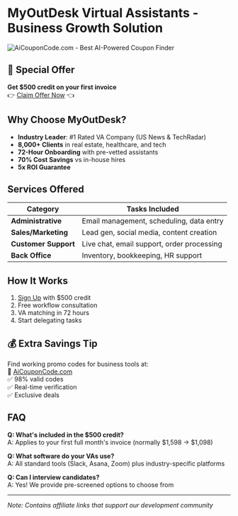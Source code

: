 # MyOutDesk Virtual Assistants - Business Growth Solution

![AiCouponCode.com - Best AI-Powered Coupon Finder](https://aicouponcode.com/wp-content/uploads/2025/04/thumbnail-04777bff-e962-4d93-ad65-d1d6feb261af.jpg)

## 🚀 Special Offer
**Get $500 credit on your first invoice**  
👉 [Claim Offer Now](https://myoutdesk.pxf.io/nX2mra) 👈

## Why Choose MyOutDesk?
- **Industry Leader**: #1 Rated VA Company (US News & TechRadar)
- **8,000+ Clients** in real estate, healthcare, and tech
- **72-Hour Onboarding** with pre-vetted assistants
- **70% Cost Savings** vs in-house hires
- **5x ROI Guarantee**

## Services Offered
| Category          | Tasks Included |
|-------------------|----------------|
| **Administrative** | Email management, scheduling, data entry |
| **Sales/Marketing** | Lead gen, social media, content creation |
| **Customer Support** | Live chat, email support, order processing |
| **Back Office** | Inventory, bookkeeping, HR support |

## How It Works
1. [Sign Up](https://myoutdesk.pxf.io/nX2mra) with $500 credit
2. Free workflow consultation
3. VA matching in 72 hours
4. Start delegating tasks

## 💰 Extra Savings Tip
Find working promo codes for business tools at:  
🔗 [AiCouponCode.com](https://aicouponcode.com)  
✅ 98% valid codes  
✅ Real-time verification  
✅ Exclusive deals

## FAQ
**Q: What's included in the $500 credit?**  
A: Applies to your first full month's invoice (normally $1,598 → $1,098)

**Q: What software do your VAs use?**  
A: All standard tools (Slack, Asana, Zoom) plus industry-specific platforms

**Q: Can I interview candidates?**  
A: Yes! We provide pre-screened options to choose from

---

*Note: Contains affiliate links that support our development community*
